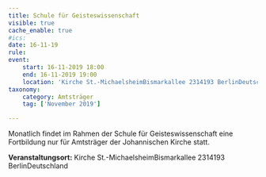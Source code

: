 ```yaml
---
title: Schule für Geisteswissenschaft
visible: true
cache_enable: true
#ics: 
date: 16-11-19
rule: 
event:
	start: 16-11-2019 18:00
	end: 16-11-2019 19:00
	location: 'Kirche St.-MichaelsheimBismarkallee 2314193 BerlinDeutschland'
taxonomy:
	category: Amtsträger
	tag: ['November 2019']

---
```

Monatlich findet im Rahmen der Schule für Geisteswissenschaft eine Fortbildung nur für Amtsträger der Johannischen Kirche statt.



**Veranstaltungsort:** Kirche St.-MichaelsheimBismarkallee 2314193 BerlinDeutschland

